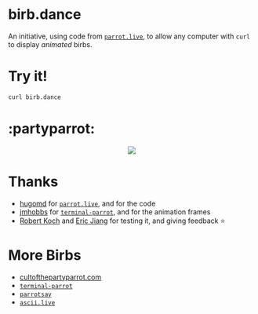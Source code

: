 # birb.dance

An initiative, using code from [`parrot.live`](https://github.com/hugomd/parrot.live), to allow any computer with `curl` to display _animated_ birbs.

# Try it!
```bash
curl birb.dance
```

# :partyparrot:
<div align="center">
  <img src='https://d.pr/i/jKluc0.gif' />
</div>

# Thanks
* [hugomd](https://github.com/hugomd) for [`parrot.live`](https://github.com/hugomd/parrot.live), and for the code
* [jmhobbs](https://github.com/jmhobbs) for [`terminal-parrot`](https://github.com/jmhobbs/terminal-parrot), and for the animation frames
* [Robert Koch](https://github.com/kochie/) and [Eric Jiang](https://github.com/lorderikir) for testing it, and giving feedback ⭐

# More Birbs
* [cultofthepartyparrot.com](http://cultofthepartyparrot.com/)
* [`terminal-parrot`](https://github.com/jmhobbs/terminal-parrot)
* [`parrotsay`](https://github.com/matheuss/parrotsay)
* [`ascii.live`](https://github.com/hugomd/ascii.live)
